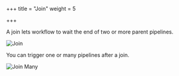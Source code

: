 +++
title = "Join"
weight = 5

+++

A join lets workflow to wait the end of two or more parent pipelines.

![Join](/images/workflows.design.join_en.png)

You can trigger one or many pipelines after a join.

![Join Many](/images/workflows.design.join_many.png)